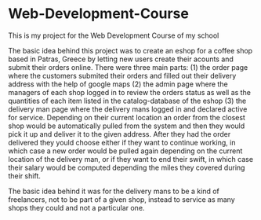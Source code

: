 # Web-Development-Course

This is my project for the Web Development Course of my school

The basic idea behind this project was to create an eshop for a coffee shop based in Patras, Greece by letting new users create their
acounts and submit their orders online.
There were three main parts: 
(1) the order page where the customers submited their orders and filled out their
delivery address with the help of google maps
(2) the admin page where the managers of each shop logged in to review the orders status as well as the 
quantities of each item listed in the catalog-database of the eshop
(3) the delivery man page where the delivery mans logged in and declared active for service. Depending on 
their current location an order from the closest shop would be automatically pulled from the system and then
they would pick it up and deliver it to the given address. After they had the order delivered they yould choose
either if they want to continue working, in which case a new order would be pulled again depending on the current
location of the delivery man, or if they want to end their swift, in which case their salary would be computed
depending the miles they covered during their shift.

The basic idea behind it was for the delivery mans to be a kind of freelancers, not to be part of a given shop,
instead to service as many shops they could and not a particular one.
